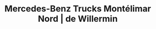 ---
title: "Mercedes-Benz Trucks Montélimar Nord | de Willermin"
url: /montelimar/mercedes-benz-trucks-montelimar-nord-de-willermin/
shop: voiture
---